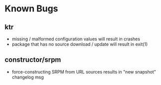 # Known Bugs

## ktr

- missing / malformed configuration values will result in crashes
- package that has no source download / update will result in exit(1)


## constructor/srpm

- force-constructing SRPM from URL sources results in "new snapshot" changelog msg
